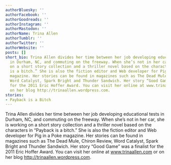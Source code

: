 ```yaml
---
authorBluesky: ''
authorFacebook: ''
authorGoodreads: ''
authorInstagram: ''
authorMastodon: ''
authorName: Trina Allen
authorTumblr: ''
authorTwitter: ''
authorWebsite: ''
posts: []
short_bio: Trina Allen divides her time between her job developing educational tests
  in Durham, NC, and commuting on the freeway. When she’s not in her car, she is working
  on a short story collection and a thriller novel based on the characters in “Payback
  is a bitch.” She is also the fiction editor and Web developer for Pig in a Poke
  magazine. Her stories can be found in magazines such as The Dead Mule, Chiron Review,
  Word Catalyst, Spark Bright and Thunder Sandwich. Her story “Good Game” was a finalist
  for the 2011 Eric Hoffer Award. You can visit her online at www.trinaallen.com or
  on her blog http://trinaallen.wordpress.com.
stories:
- Payback is a Bitch
---
```


Trina Allen divides her time between her job developing educational tests in Durham, NC, and commuting on the freeway. When she’s not in her car, she is working on a short story collection and a thriller novel based on the characters in “Payback is a bitch.” She is also the fiction editor and Web developer for Pig in a Poke magazine. Her stories can be found in magazines such as The Dead Mule, Chiron Review, Word Catalyst, Spark Bright and Thunder Sandwich. Her story “Good Game” was a finalist for the 2011 Eric Hoffer Award. You can visit her online at www.trinaallen.com or on her blog http://trinaallen.wordpress.com.